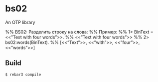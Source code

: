 bs02
=====

An OTP library

%% BS02: Разделить строку на слова:
%% Пример:
%% 1> BinText = <<”Text with four words”>>.
%% <<”Text with four words”>>
%% 2> bs02:words(BinText).
%% [<<”Text”>>, <<”with”>>, <<”four”>>, <<”words”>>]

Build
-----

    $ rebar3 compile

